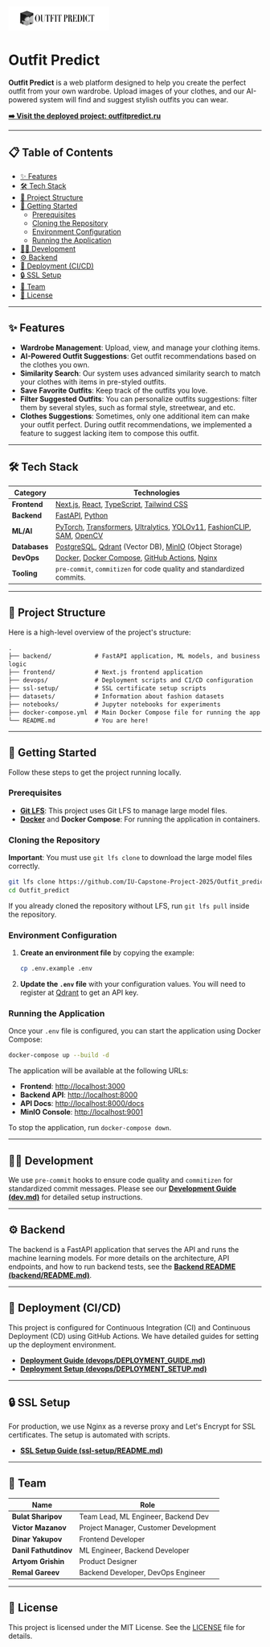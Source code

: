 <img src="logo.png" alt="Outfit Predict Logo" width="200"/>

# Outfit Predict

**Outfit Predict** is a web platform designed to help you create the perfect outfit from your own wardrobe. Upload images of your clothes, and our AI-powered system will find and suggest stylish outfits you can wear.

**[➡️ Visit the deployed project: outfitpredict.ru](https://outfitpredict.ru)**

---

## 📋 Table of Contents

- [✨ Features](#-features)
- [🛠️ Tech Stack](#️-tech-stack)
- [📂 Project Structure](#-project-structure)
- [🚀 Getting Started](#-getting-started)
  - [Prerequisites](#prerequisites)
  - [Cloning the Repository](#cloning-the-repository)
  - [Environment Configuration](#environment-configuration)
  - [Running the Application](#running-the-application)
- [🧑‍💻 Development](#-development)
- [⚙️ Backend](#️-backend)
- [🚢 Deployment (CI/CD)](#-deployment-cicd)
- [🔒 SSL Setup](#-ssl-setup)
- [👥 Team](#-team)
- [📜 License](#-license)

---

## ✨ Features

- **Wardrobe Management**: Upload, view, and manage your clothing items.
- **AI-Powered Outfit Suggestions**: Get outfit recommendations based on the clothes you own.
- **Similarity Search**: Our system uses advanced similarity search to match your clothes with items in pre-styled outfits.
- **Save Favorite Outfits**: Keep track of the outfits you love.
- **Filter Suggested Outfits**: You can personalize outfits suggestions: filter them by several styles, such as formal style, streetwear, and etc.
- **Clothes Suggestions**: Sometimes, only one additional item can make your outfit perfect. During outfit recommendations, we implemented a feature to suggest lacking item to compose this outfit.



---

## 🛠️ Tech Stack

| Category      | Technologies                                                                                              |
|---------------|-----------------------------------------------------------------------------------------------------------|
| **Frontend**  | [Next.js](https://nextjs.org/), [React](https://reactjs.org/), [TypeScript](https://www.typescriptlang.org/), [Tailwind CSS](https://tailwindcss.com/) |
| **Backend**   | [FastAPI](https://fastapi.tiangolo.com/), [Python](https://www.python.org/)                                |
| **ML/AI**     | [PyTorch](https://pytorch.org/), [Transformers](https://huggingface.co/docs/transformers/en/index), [Ultralytics](https://www.ultralytics.com/), [YOLOv11](https://docs.ultralytics.com/models/yolo11/), [FashionCLIP](https://huggingface.co/patrickjohncyh/fashion-clip), [SAM](https://segment-anything.com/), [OpenCV](https://opencv.org/) |
| **Databases** | [PostgreSQL](https://www.postgresql.org/), [Qdrant](https://qdrant.tech/) (Vector DB), [MinIO](https://min.io/) (Object Storage) |
| **DevOps**    | [Docker](https://www.docker.com/), [Docker Compose](https://docs.docker.com/compose/), [GitHub Actions](https://github.com/features/actions), [Nginx](https://www.nginx.com/) |
| **Tooling**   | `pre-commit`, `commitizen` for code quality and standardized commits.                                     |

---

## 📂 Project Structure

Here is a high-level overview of the project's structure:

```
.
├── backend/            # FastAPI application, ML models, and business logic
├── frontend/           # Next.js frontend application
├── devops/             # Deployment scripts and CI/CD configuration
├── ssl-setup/          # SSL certificate setup scripts
├── datasets/           # Information about fashion datasets
├── notebooks/          # Jupyter notebooks for experiments
├── docker-compose.yml  # Main Docker Compose file for running the app
└── README.md           # You are here!
```

---

## 🚀 Getting Started

Follow these steps to get the project running locally.

### Prerequisites

- [**Git LFS**](https://git-lfs.github.com/): This project uses Git LFS to manage large model files.
- [**Docker**](https://www.docker.com/products/docker-desktop/) and **Docker Compose**: For running the application in containers.

### Cloning the Repository

**Important**: You must use `git lfs clone` to download the large model files correctly.

```bash
git lfs clone https://github.com/IU-Capstone-Project-2025/Outfit_predict.git
cd Outfit_predict
```

If you already cloned the repository without LFS, run `git lfs pull` inside the repository.

### Environment Configuration

1.  **Create an environment file** by copying the example:
    ```bash
    cp .env.example .env
    ```

2.  **Update the `.env` file** with your configuration values. You will need to register at [Qdrant](https://qdrant.tech/) to get an API key.

### Running the Application

Once your `.env` file is configured, you can start the application using Docker Compose:

```bash
docker-compose up --build -d
```

The application will be available at the following URLs:

- **Frontend**: [http://localhost:3000](http://localhost:3000)
- **Backend API**: [http://localhost:8000](http://localhost:8000)
- **API Docs**: [http://localhost:8000/docs](http://localhost:8000/docs)
- **MinIO Console**: [http://localhost:9001](http://localhost:9001)

To stop the application, run `docker-compose down`.

---

## 🧑‍💻 Development

We use `pre-commit` hooks to ensure code quality and `commitizen` for standardized commit messages. Please see our **[Development Guide (dev.md)](dev.md)** for detailed setup instructions.

---

## ⚙️ Backend

The backend is a FastAPI application that serves the API and runs the machine learning models. For more details on the architecture, API endpoints, and how to run backend tests, see the **[Backend README (backend/README.md)](backend/README.md)**.

---

## 🚢 Deployment (CI/CD)

This project is configured for Continuous Integration (CI) and Continuous Deployment (CD) using GitHub Actions. We have detailed guides for setting up the deployment environment.

- **[Deployment Guide (devops/DEPLOYMENT_GUIDE.md)](devops/DEPLOYMENT_GUIDE.md)**
- **[Deployment Setup (devops/DEPLOYMENT_SETUP.md)](devops/DEPLOYMENT_SETUP.md)**

---

## 🔒 SSL Setup

For production, we use Nginx as a reverse proxy and Let's Encrypt for SSL certificates. The setup is automated with scripts.

- **[SSL Setup Guide (ssl-setup/README.md)](ssl-setup/README.md)**

---

## 👥 Team

| Name                | Role                                 |
|---------------------|--------------------------------------|
| **Bulat Sharipov**  | Team Lead, ML Engineer, Backend Dev  |
| **Victor Mazanov**  | Project Manager, Customer Development |
| **Dinar Yakupov**   | Frontend Developer                   |
| **Danil Fathutdinov**| ML Engineer, Backend Developer       |
| **Artyom Grishin**  | Product Designer                     |
| **Remal Gareev**    | Backend Developer, DevOps Engineer   |

---

## 📜 License

This project is licensed under the MIT License. See the [LICENSE](LICENSE) file for details.
